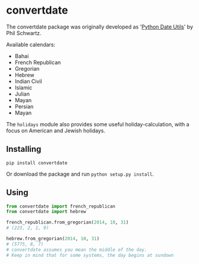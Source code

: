 convertdate
===========

The convertdate package was originally developed as '[Python Date Utils](http://sourceforge.net/projects/pythondateutils)' by Phil Schwartz. 

Available calendars:

* Bahai
* French Republican
* Gregorian
* Hebrew
* Indian Civil
* Islamic
* Julian
* Mayan
* Persian
* Mayan

The `holidays` module also provides some useful holiday-calculation, with a focus on American and Jewish holidays.

Installing
-------

`pip install convertdate`

Or download the package and run `python setup.py install`.

Using
-----

````python
from convertdate import french_republican
from convertdate import hebrew

french_republican.from_gregorian(2014, 10, 31)
# (223, 2, 1, 9)

hebrew.from_gregorian(2014, 10, 31)
# (5775, 8, 7)
# convertdate assumes you mean the middle of the day.
# Keep in mind that for some systems, the day begins at sundown
````

